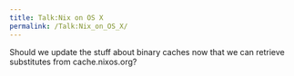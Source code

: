 ```yaml
---
title: Talk:Nix on OS X
permalink: /Talk:Nix_on_OS_X/
---
```


Should we update the stuff about binary caches now that we can retrieve substitutes from cache.nixos.org?
